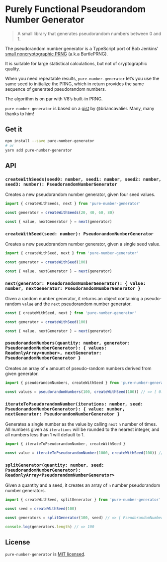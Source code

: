 # Purely Functional Pseudorandom Number Generator

> A small library that generates pseudorandom numbers between 0 and 1.

The pseudorandom number generator is a TypeScript port of Bob Jenkins’ [small noncryptographic PRNG](http://www.burtleburtle.net/bob/rand/smallprng.html) (a.k.a BurtlePRNG).

It is suitable for large statistical calculations, but not of cryptographic quality.

When you need repeatable results, `pure-number-generator` let’s you use the same seed to initialize the PRNG, which in return provides the same sequence of generated pseudorandom numbers.

The algorithm is on par with V8’s built-in PRNG.

`pure-number-generator` is based on a [gist](https://gist.github.com/briancavalier/f71314fcff5e7870608e) by @briancavalier. Many, many thanks to him!

## Get it

```sh
npm install --save pure-number-generator
# or
yarn add pure-number-generator
```

## API

### `createWithSeeds(seed0: number, seed1: number, seed2: number, seed3: number): PseudorandomNumberGenerator`

Creates a new pseudorandom number generator, given four seed values.

```typescript
import { createWithSeeds, next } from 'pure-number-generator'

const generator = createWithSeeds(20, 40, 60, 80)

const { value, nextGenerator } = next(generator)
```

### `createWithSeed(seed: number): PseudorandomNumberGenerator`

Creates a new pseudorandom number generator, given a single seed value.

```typescript
import { createWithSeed, next } from 'pure-number-generator'

const generator = createWithSeed(100)

const { value, nextGenerator } = next(generator)
```

### `next(generator: PseudorandomNumberGenerator): { value: number, nextGenerator: PseudorandomNumberGenerator }`

Given a random number generator, it returns an object containing a pseudo-random `value` and the `next` pseudorandom number generator.

```typescript
const { createWithSeed, next } from 'pure-number-generator'

const generator = createWithSeed(100)

const { value, nextGenerator } = next(generator)
```

### `pseudorandomNumbers(quantity: number, generator: PseudorandomNumberGenerator): { values: ReadonlyArray<number>, nextGenerator: PseudorandomNumberGenerator }`

Creates an array of `n` amount of pseudo-random numbers derived from given generator.

```typescript
import { pseudorandomNumbers, createWithSeed } from 'pure-number-generator'

const values = pseudorandomNumbers(100, createWithSeed(100)) // => [ 0.7805178083945066, ... ] 100 items
```

### `iterateToPseudorandomNumber(iterations: number, seed: PseudorandomNumberGenerator): { value: number, nextGenerator: PseudorandomNumberGenerator }`

Generates a single number as the value by calling `next` `n` number of times. All numbers given as `iterations` will be rounded to the nearest integer, and all numbers less than 1 will default to 1.

```typescript
import { iterateToPseudorandomNumber, createWithSeed }

const value = iterateToPseudorandomNumber(1000, createWithSeed(100)) // => 0.5745331489015371
```

### `splitGenerator(quantity: number, seed: PseudorandomNumberGenerator): ReadonlyArray<PseudorandomNumberGenerator>`

Given a quantity and a seed, it creates an array of `n` number pseudorandom number generators.

```typescript
import { createWithSeed, splitGenerator } from 'pure-number-generator'

const seed = createWithSeed(100)

const generators = splitGenerator(100, seed) // => [ PseudorandomNumberGenerator, ... ]

console.log(generators.length) // => 100
```

## License

`pure-number-generator` is [MIT licensed](./LICENSE).